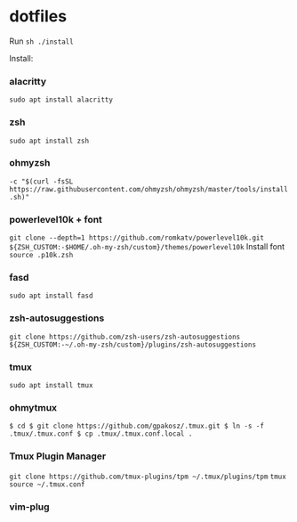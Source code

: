 # dotfiles
Run
```sh ./install```

Install:
### alacritty 
`sudo apt install alacritty`
### zsh 
`sudo apt install zsh`
### ohmyzsh 
`-c "$(curl -fsSL https://raw.githubusercontent.com/ohmyzsh/ohmyzsh/master/tools/install.sh)"`
### powerlevel10k + font
`git clone --depth=1 https://github.com/romkatv/powerlevel10k.git ${ZSH_CUSTOM:-$HOME/.oh-my-zsh/custom}/themes/powerlevel10k`
Install font
```source .p10k.zsh```
### fasd 
`sudo apt install fasd`
### zsh-autosuggestions
`git clone https://github.com/zsh-users/zsh-autosuggestions ${ZSH_CUSTOM:-~/.oh-my-zsh/custom}/plugins/zsh-autosuggestions`
### tmux 
`sudo apt install tmux`
### ohmytmux
`$ cd
$ git clone https://github.com/gpakosz/.tmux.git
$ ln -s -f .tmux/.tmux.conf
$ cp .tmux/.tmux.conf.local .`

### Tmux Plugin Manager
`git clone https://github.com/tmux-plugins/tpm ~/.tmux/plugins/tpm`
`tmux source ~/.tmux.conf`

### vim-plug
